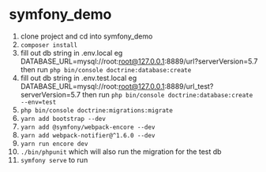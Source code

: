 # symfony_demo

1) clone project and cd into symfony_demo
2) `composer install`
3) fill out db string in .env.local eg DATABASE_URL=mysql://root:root@127.0.0.1:8889/url?serverVersion=5.7 then run
`php bin/console doctrine:database:create`
4) fill out db string in .env.test.local eg DATABASE_URL=mysql://root:root@127.0.0.1:8889/url_test?serverVersion=5.7
then run `php bin/console doctrine:database:create --env=test`
5) `php bin/console doctrine:migrations:migrate`
6) `yarn add bootstrap --dev`
7) `yarn add @symfony/webpack-encore --dev`
8) `yarn add webpack-notifier@^1.6.0 --dev`
9) `yarn run encore dev`
10) `./bin/phpunit` which will also run the migration for the test db
11) `symfony serve` to run

